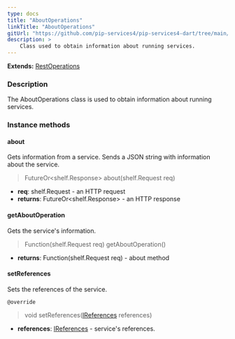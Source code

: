 ```yaml
---
type: docs
title: "AboutOperations"
linkTitle: "AboutOperations"
gitUrl: "https://github.com/pip-services4/pip-services4-dart/tree/main/pip-services4-http-dart"
description: >
    Class used to obtain information about running services.
---
```


**Extends:** [RestOperations](../rest_operations)

### Description

The AboutOperations class is used to obtain information about running services.

### Instance methods

#### about
Gets information from a service.
Sends a JSON string with information about the service.

> FutureOr\<shelf.Response\> about(shelf.Request req)
- **req**: shelf.Request - an HTTP request
- **returns**: FutureOr\<shelf.Response\> - an HTTP response


#### getAboutOperation
Gets the service's information.

> Function(shelf.Request req) getAboutOperation()

- **returns**: Function(shelf.Request req) - about method


#### setReferences
Sets the references of the service.

`@override`
> void setReferences([IReferences](../../../components/refer/ireferences) references)

- **references**: [IReferences](../../../components/refer/ireferences) - service's references.

